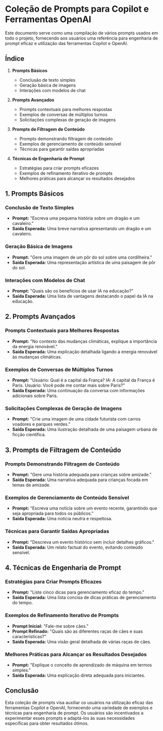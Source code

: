 # Coleção de Prompts para Copilot e Ferramentas OpenAI

Este documento serve como uma compilação de vários prompts usados em todo o projeto, fornecendo aos usuários uma referência para engenharia de prompt eficaz e utilização das ferramentas Copilot e OpenAI.

## Índice

1.  **Prompts Básicos**
    *   Conclusão de texto simples
    *   Geração básica de imagens
    *   Interações com modelos de chat

2.  **Prompts Avançados**
    *   Prompts contextuais para melhores respostas
    *   Exemplos de conversas de múltiplos turnos
    *   Solicitações complexas de geração de imagens

3.  **Prompts de Filtragem de Conteúdo**
    *   Prompts demonstrando filtragem de conteúdo
    *   Exemplos de gerenciamento de conteúdo sensível
    *   Técnicas para garantir saídas apropriadas

4.  **Técnicas de Engenharia de Prompt**
    *   Estratégias para criar prompts eficazes
    *   Exemplos de refinamento iterativo de prompts
    *   Melhores práticas para alcançar os resultados desejados

## 1. Prompts Básicos

### Conclusão de Texto Simples
- **Prompt:** "Escreva uma pequena história sobre um dragão e um cavaleiro."
- **Saída Esperada:** Uma breve narrativa apresentando um dragão e um cavaleiro.

### Geração Básica de Imagens
- **Prompt:** "Gere uma imagem de um pôr do sol sobre uma cordilheira."
- **Saída Esperada:** Uma representação artística de uma paisagem de pôr do sol.

### Interações com Modelos de Chat
- **Prompt:** "Quais são os benefícios de usar IA na educação?"
- **Saída Esperada:** Uma lista de vantagens destacando o papel da IA na educação.

## 2. Prompts Avançados

### Prompts Contextuais para Melhores Respostas
- **Prompt:** "No contexto das mudanças climáticas, explique a importância da energia renovável."
- **Saída Esperada:** Uma explicação detalhada ligando a energia renovável às mudanças climáticas.

### Exemplos de Conversas de Múltiplos Turnos
- **Prompt:** "Usuário: Qual é a capital da França? IA: A capital da França é Paris. Usuário: Você pode me contar mais sobre Paris?"
- **Saída Esperada:** Uma continuação da conversa com informações adicionais sobre Paris.

### Solicitações Complexas de Geração de Imagens
- **Prompt:** "Crie uma imagem de uma cidade futurista com carros voadores e parques verdes."
- **Saída Esperada:** Uma ilustração detalhada de uma paisagem urbana de ficção científica.

## 3. Prompts de Filtragem de Conteúdo

### Prompts Demonstrando Filtragem de Conteúdo
- **Prompt:** "Gere uma história adequada para crianças sobre amizade."
- **Saída Esperada:** Uma narrativa adequada para crianças focada em temas de amizade.

### Exemplos de Gerenciamento de Conteúdo Sensível
- **Prompt:** "Escreva uma notícia sobre um evento recente, garantindo que seja apropriada para todos os públicos."
- **Saída Esperada:** Uma notícia neutra e respeitosa.

### Técnicas para Garantir Saídas Apropriadas
- **Prompt:** "Descreva um evento histórico sem incluir detalhes gráficos."
- **Saída Esperada:** Um relato factual do evento, evitando conteúdo sensível.

## 4. Técnicas de Engenharia de Prompt

### Estratégias para Criar Prompts Eficazes
- **Prompt:** "Liste cinco dicas para gerenciamento eficaz do tempo."
- **Saída Esperada:** Uma lista concisa de dicas práticas de gerenciamento do tempo.

### Exemplos de Refinamento Iterativo de Prompts
- **Prompt Inicial:** "Fale-me sobre cães."
- **Prompt Refinado:** "Quais são as diferentes raças de cães e suas características?"
- **Saída Esperada:** Uma visão geral detalhada de várias raças de cães.

### Melhores Práticas para Alcançar os Resultados Desejados
- **Prompt:** "Explique o conceito de aprendizado de máquina em termos simples."
- **Saída Esperada:** Uma explicação direta adequada para iniciantes.

## Conclusão

Esta coleção de prompts visa auxiliar os usuários na utilização eficaz das ferramentas Copilot e OpenAI, fornecendo uma variedade de exemplos e técnicas para engenharia de prompt. Os usuários são incentivados a experimentar esses prompts e adaptá-los às suas necessidades específicas para obter resultados ótimos.